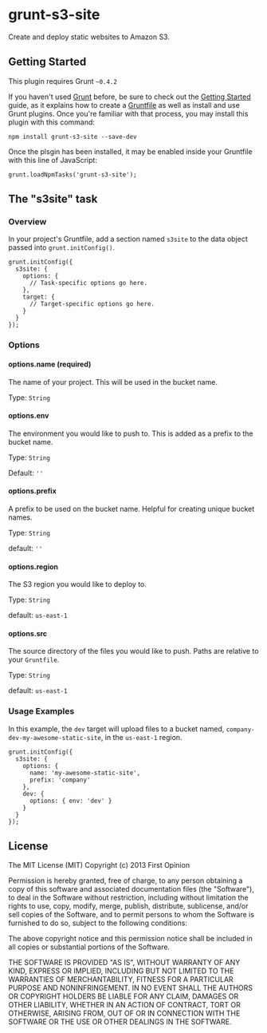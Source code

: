grunt-s3-site
=============

Create and deploy static websites to Amazon S3.


## Getting Started

This plugin requires Grunt `~0.4.2`

If you haven't used [Grunt](http://gruntjs.com/) before, be sure to check out the [Getting Started](http://gruntjs.com/getting-started) guide, as it explains how to create a [Gruntfile](http://gruntjs.com/sample-gruntfile) as well as install and use Grunt plugins. Once you're familiar with that process, you may install this plugin with this command:

```
npm install grunt-s3-site --save-dev
```

Once the plsgin has been installed, it may be enabled inside your Gruntfile with this line of JavaScript:

```
grunt.loadNpmTasks('grunt-s3-site');
```


## The "s3site" task

### Overview

In your project's Gruntfile, add a section named `s3site` to the data object passed into `grunt.initConfig()`.

```
grunt.initConfig({
  s3site: {
    options: {
      // Task-specific options go here.
    },
    target: {
      // Target-specific options go here.
    }
  }
});
```

### Options

#### options.name (required)
The name of your project. This will be used in the bucket name.

Type: `String`

#### options.env
The environment you would like to push to. This is added as a prefix to the bucket name.

Type: `String`

Default: `''`

#### options.prefix
A prefix to be used on the bucket name. Helpful for creating unique bucket names.

Type: `String`

default: `''`

#### options.region
The S3 region you would like to deploy to.

Type: `String`

default: `us-east-1`

#### options.src
The source directory of the files you would like to push. Paths are relative to your `Gruntfile`.

Type: `String`

default: `us-east-1`


### Usage Examples

In this example, the `dev` target will upload files to a bucket named, `company-dev-my-awesome-static-site`, in the `us-east-1` region.

```
grunt.initConfig({
  s3site: {
    options: {
      name: 'my-awesome-static-site',
      prefix: 'company'
    },
    dev: {
      options: { env: 'dev' }
    }
  }
});
```


## License

The MIT License (MIT) Copyright (c) 2013 First Opinion

Permission is hereby granted, free of charge, to any person obtaining a copy of this software and associated documentation files (the "Software"), to deal in the Software without restriction, including without limitation the rights to use, copy, modify, merge, publish, distribute, sublicense, and/or sell copies of the Software, and to permit persons to whom the Software is furnished to do so, subject to the following conditions:

The above copyright notice and this permission notice shall be included in all copies or substantial portions of the Software.

THE SOFTWARE IS PROVIDED "AS IS", WITHOUT WARRANTY OF ANY KIND, EXPRESS OR IMPLIED, INCLUDING BUT NOT LIMITED TO THE WARRANTIES OF MERCHANTABILITY, FITNESS FOR A PARTICULAR PURPOSE AND NONINFRINGEMENT. IN NO EVENT SHALL THE AUTHORS OR COPYRIGHT HOLDERS BE LIABLE FOR ANY CLAIM, DAMAGES OR OTHER LIABILITY, WHETHER IN AN ACTION OF CONTRACT, TORT OR OTHERWISE, ARISING FROM, OUT OF OR IN CONNECTION WITH THE SOFTWARE OR THE USE OR OTHER DEALINGS IN THE SOFTWARE.